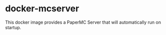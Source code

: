 # docker-mcserver
This docker image provides a PaperMC Server that will automatically run on startup.
